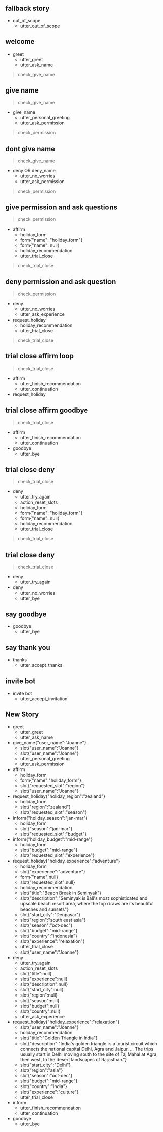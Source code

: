 ## fallback story
* out_of_scope
  - utter_out_of_scope

## welcome
* greet
  - utter_greet
  - utter_ask_name
> check_give_name

## give name
> check_give_name
* give_name
  - utter_personal_greeting
  - utter_ask_permission
> check_permission

## dont give name
> check_give_name
* deny OR deny_name
  - utter_no_worries
  - utter_ask_permission
> check_permission

## give permission and ask questions
> check_permission
* affirm
  - holiday_form
  - form{"name": "holiday_form"}
  - form{"name": null}
  - holiday_recommendation
  - utter_trial_close
> check_trial_close

## deny permission and ask question
> check_permission
* deny
  - utter_no_worries
  - utter_ask_experience
* request_holiday
  - holiday_recommendation
  - utter_trial_close
> check_trial_close

## trial close affirm loop
> check_trial_close
* affirm
  - utter_finish_recommendation
  - utter_continuation
* request_holiday

## trial close affirm goodbye
> check_trial_close
* affirm
  - utter_finish_recommendation
  - utter_continuation
* goodbye
  - utter_bye

## trial close deny
> check_trial_close
* deny
  - utter_try_again
  - action_reset_slots
  - holiday_form
  - form{"name": "holiday_form"}
  - form{"name": null}
  - holiday_recommendation
  - utter_trial_close
> check_trial_close

## trial close deny
> check_trial_close
* deny
  - utter_try_again
* deny
  - utter_no_worries
  - utter_bye

## say goodbye
* goodbye
  - utter_bye

## say thank you
* thanks
  - utter_accept_thanks

## invite bot
* invite bot
  - utter_accept_invitation

## New Story

* greet
    - utter_greet
    - utter_ask_name
* give_name{"user_name":"Joanne"}
    - slot{"user_name":"Joanne"}
    - slot{"user_name":"Joanne"}
    - utter_personal_greeting
    - utter_ask_permission
* affirm
    - holiday_form
    - form{"name":"holiday_form"}
    - slot{"requested_slot":"region"}
    - slot{"user_name":"Joanne"}
* request_holiday{"holiday_region":"zealand"}
    - holiday_form
    - slot{"region":"zealand"}
    - slot{"requested_slot":"season"}
* inform{"holiday_season":"jan-mar"}
    - holiday_form
    - slot{"season":"jan-mar"}
    - slot{"requested_slot":"budget"}
* inform{"holiday_budget":"mid-range"}
    - holiday_form
    - slot{"budget":"mid-range"}
    - slot{"requested_slot":"experience"}
* request_holiday{"holiday_experience":"adventure"}
    - holiday_form
    - slot{"experience":"adventure"}
    - form{"name":null}
    - slot{"requested_slot":null}
    - holiday_recommendation
    - slot{"title":"Beach Break in Seminyak"}
    - slot{"description":"Seminyak is Bali's most sophisticated and upscale beach resort area, where the top draws are its beautiful beaches and sunsets"}
    - slot{"start_city":"Denpasar"}
    - slot{"region":"south east asia"}
    - slot{"season":"oct-dec"}
    - slot{"budget":"mid-range"}
    - slot{"country":"indonesia"}
    - slot{"experience":"relaxation"}
    - utter_trial_close
    - slot{"user_name":"Joanne"}
* deny
    - utter_try_again
    - action_reset_slots
    - slot{"title":null}
    - slot{"experience":null}
    - slot{"description":null}
    - slot{"start_city":null}
    - slot{"region":null}
    - slot{"season":null}
    - slot{"budget":null}
    - slot{"country":null}
    - utter_ask_experience
* request_holiday{"holiday_experience":"relaxation"}
    - slot{"user_name":"Joanne"}
    - holiday_recommendation
    - slot{"title":"Golden Triangle in India"}
    - slot{"description":"India's golden triangle is a tourist circuit which connects the national capital Delhi, Agra and Jaipur. ... The trips usually start in Delhi moving south to the site of Taj Mahal at Agra, then west, to the desert landscapes of Rajasthan."}
    - slot{"start_city":"Delhi"}
    - slot{"region":"asia"}
    - slot{"season":"oct-dec"}
    - slot{"budget":"mid-range"}
    - slot{"country":"india"}
    - slot{"experience":"culture"}
    - utter_trial_close
* inform
    - utter_finish_recommendation
    - utter_continuation
* goodbye
    - utter_bye

